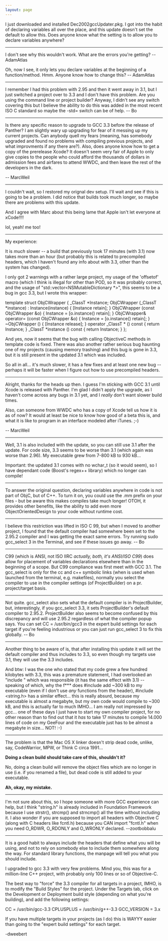 ```yaml
---
layout: page
---
```


I just downloaded and installed Dec2002gccUpdater.pkg. I got into the habit of declaring variables all over the place, and this update doesn't set the default to allow this. Does anyone know what the setting is to allow you to declare variables anywhere?

----

I don't see why this wouldn't work. What are the errors you're getting? -- AdamAtlas

Oh, now I see, it only lets you declare variables at the beginning of a function/method. Hmm. Anyone know how to change this? -- AdamAtlas

----

I remember I had this problem with 2.95 and then it went away in 3.1, but I just switched a project over to 3.3 and I don't have this problem.  Are you using the command line or project builder?  Anyway, I didn't see any switch covering this but I believe the ability to do this was added in the most recent ISO C standard so maybe the -std= switch can be of help.  -- Bo

----

Is there any specific reason to upgrade to GCC 3.3 before the release of Panther? I am slightly wary up upgrading for fear of it messing up my current projects. Can anybody quell my fears (meaning, has somebody upgraded and found no problems with compiling previous projects, and what improvments if any there are?). Also, does anyone know how to get a copy of the prerelease Xcode? It doesn't seem very fair of Apple to only give copies to the people who could afford the thousands of dollars in admission fees and airfares to attend WWDC, and then leave the rest of the developers in the dark. 

-- MarcWeil 

----

I couldn't wait, so I restored my orignal dev setup. I'll wait and see if this is going to be a problem. I did notice that builds took much longer, so maybe there are problems with this update. 

And I agree with Marc about this being lame that Apple isn't let everyone at xCode!!!!

lol, yeah! me too!

----

My experience:

It is *much* slower -- a build that previously took 17 minutes (with 3.1) now takes more than an hour (but probably this is related to precompiled headers, which I haven't found any info about with 3.3, other than the system has changed).

I only got 2 warnings with a rather large project, my usage of the 'offsetof' macro (which I think is illegal for other than POD, so it was probably correct, and the usage of "std::vector<NSMutableDictionary *>", this seems to be a bug in gcc 3.3, but I wrote this wrapper:

    

   template <typename _ClassT>
   struct ObjCWrapper
   {
      _ClassT *Instance;
      ObjCWrapper (_ClassT *instance) : Instance(instance)  { [Instance retain]; }
      ObjCWrapper (const ObjCWrapper &o)                    { Instance = [o.instance() retain]; }
      ObjCWrapper& operator= (const ObjCWrapper &o)         { Instance = [o.instance() retain]; }
      ~ObjCWrapper ()                                       { [Instance release]; }
      operator _ClassT * () const                           { return Instance; }
      _ClassT *instance () const                            { return Instance; }
   };



And yes, now it seems that the bug with calling ObjectiveC methods in template code is fixed. There was also another rather serious bug haunting one of my projects (causing memory trashing) and this bug is gone in 3.3, but it is still present in the updated 3.1 which was included.

So all in all... it's much slower, it has a few fixes and at least one new bug -- perhaps it will be faster when I figure out how to use precompiled headers.

----

Alright, thanks for the heads up then. I guess I'm sticking with GCC 3.1 until Xcode is released with Panther. I'm glad I didn't apply the upgrade, as I haven't come across any bugs in 3.1 yet, and I *really* don't want slower build times.

Also, can someone from WWDC who has a copy of Xcode tell us how it is as of now? It would at least be nice to know how good of a beta this is, and what it is like to program in an interface modeled after iTunes. ;-)

-- MarcWeil

----

Well, 3.1 is also included with the update, so you can still use 3.1 after the update. For code size, 3.3 seems to be worse than 3.1 (which again was worse than 2.96). My executable grew from 7-800 kB to 930 kB...

Important: the updated 3.1 comes with no wchar_t (so it would seem), so I have dependant code (Boost's regex++ library) which no longer can compile!

----

To answer the original question, declaring variables anywhere in code is not part of ObjC, but of C++. To turn it on, you could use the .mm prefix on your files - but be aware this makes compiles take much longer! OTOH, it provides other benefits, like the ability to add even more ObjectOrientedDesign to your code without runtime cost.

----

I believe this restriction was lifted in ISO C 99, but when I moved to another project, I found that the default compiler had somewhere been set to the 2.95.2 compiler and I was getting the exact same errors.  Try running     sudo gcc_select 3 in the Terminal, and see if these issues go away. -- Bo

----

C99 (which is ANSI, not ISO IIRC *actually, both, it's ANSI/ISO C99*) does allow for placement of variables declarations elsewhere than in the beginning of a scope. But C99 compliance was first meet with GCC 3.1. The gcc_select is only for the cc and c++ symbolic links (when is used when launched from the terminal, e.g. makefiles), normally you select the compiler to use in the compiler settings (of ProjectBuilder) on a pr. project/target basis.

----

Not quite.  gcc_select also sets what the default compiler is in ProjectBuilder, but, interestingly, if you gcc_select 3.3, it sets ProjectBuilder's default compiler to 2.95.2.  ProjectBuilder also seems to become confused by this discrepancy and will use 2.95.2 regardless of what the compiler popup says.  You can set CC = /usr/bin/gcc3 in the expert build settings for each target if you're feeling industrious or you can just run gcc_select 3 to fix this globally.  -- Bo

----

Another thing to be aware of is, that after installing this update it will set the default compiler and thus includes to 3.3, so even though my targets use 3.1, they will use the 3.3 includes.

And btw: I was the one who stated that my code grew a few hundred kilobytes with 3.3, this was a premature statement, I had overlooked an "include <iostream>" which was responsible (it has the same effect with 3.1) -- speaking of which, why the f*** does #include <iostream> add ~300 kB to my executable (even if I don't use *any* functions from the header), #include <string.h> has a similar effect... this is really absurd, because my executable is almost a megabyte, but my own code would compile to ~300 kB, and this is actually far to much IMHO... I am really not impressed by gcc... one of these days I just have to start my own compiler project, for no other reason than to find out that it *has* to take 17 minutes to compile 14.000 lines of code on my GeeFour and the executable just has to be almost a megabyte in size... NOT! :-)

----

The problem is that the Mac OS X linker doesn't strip dead code, unlike, say, CodeWarrior, MPW, or Think C circa 1991...

**Doing a clean build should take care of this, shouldn't it?**

No, doing a clean build will remove the object files which are no longer in use (i.e. if you renamed a file), but dead code is still added to your executable.

**Ah, okay, my mistake.**

----

I'm not sure about this, so I hope someone with more GCC experience can help, but I think "string.h" is already included in Foundation Framework because I use strstr(), strcmp() and strncmp() all the time without including it. I also wonder if you are supposed to import all headers with Objective C (along with C headers like fcntl.h) because you CAN import "fcntl.h" when you need O_RDWR, O_RDONLY and O_WRONLY declared. --zootbobbalu


----

It is a good habit to always include the headers that define what you will be using, and not to rely on somebody else to include them somewhere along the way.  For standard library functions, the manpage will tell you what you should include.

I upgraded to gcc 3.3 with very few problems.  Mind you, this was for a million-line C++ project, with probably only 100 lines or so of  Objective-C.

The best way to "force" the 3.3 compiler for all targets in a project, IMHO, is to modify the "Build Styles" for the project.  Under the Targets tab, click on the Development or Deployment build style (depending on what you're building), and add the following settings:

     
   CC  = /usr/bin/gcc-3.3
   CPLUSPLUS = /usr/bin/g++-3.3
   GCC_VERSION = 3.x


If you have multiple targets in your projects (as I do) this is WAYYY easier than going to the "expert build settings" for each target.

   -dweebert
